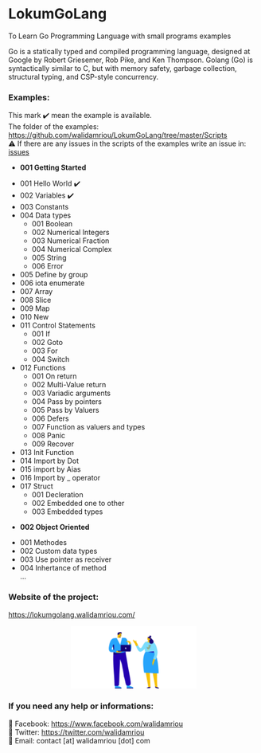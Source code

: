 # LokumGoLang
To Learn Go Programming Language with small programs examples

Go is a statically typed and compiled programming language, designed at Google by Robert Griesemer, Rob Pike, and Ken Thompson. Golang (Go) is syntactically similar to C, but with memory safety, garbage collection, structural typing, and CSP-style concurrency.

### Examples: 
This mark :heavy_check_mark: mean the example is available.  
The folder of the examples: https://github.com/walidamriou/LokumGoLang/tree/master/Scripts  
:warning: If there are any issues in the scripts of the examples write an issue in: [issues](https://github.com/walidamriou/LokumGoLang/issues "issues")   


* __001 Getting Started__  
- 001 Hello World :heavy_check_mark:	    
- 002 Variables :heavy_check_mark:    
- 003 Constants  
- 004 Data types  
  - 001 Boolean  
  - 002 Numerical Integers  
  - 003 Numerical Fraction  
  - 004 Numerical Complex  
  - 005 String  
  - 006 Error  
- 005 Define by group  
- 006 iota enumerate   
- 007 Array  
- 008 Slice  
- 009 Map  
- 010 New  
- 011 Control Statements     
  - 001 If  
  - 002 Goto  
  - 003 For  
  - 004 Switch  
- 012 Functions  
  - 001 On return   
  - 002 Multi-Value return   
  - 003 Variadic arguments  
  - 004 Pass by pointers  
  - 005 Pass by Valuers   
  - 006 Defers   
  - 007 Function as valuers and types  
  - 008 Panic  
  - 009 Recover   
- 013 Init Function  
- 014 Import by Dot  
- 015 import by Aias  
- 016 Import by _ operator  
- 017 Struct  
  - 001 Decleration   
  - 002 Embedded one to other  
  - 003 Embedded types    
* __002 Object Oriented__
- 001 Methodes  
- 002 Custom data types  
- 003 Use pointer as receiver  
- 004 Inhertance of method  
...

### Website of the project:  
https://lokumgolang.walidamriou.com/

<p align="center">
  <img width="50%" height="50%" src="https://github.com/walidamriou/LokumGoLang/blob/master/img/anim.png">
</p>

### If you need any help or informations:
:large_blue_circle:	 Facebook: https://www.facebook.com/walidamriou   
:large_blue_circle:  Twitter: https://twitter.com/walidamriou    
:red_circle: Email:  contact [at] walidamriou [dot] com    


